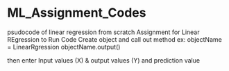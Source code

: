 # ML_Assignment_Codes
psudocode of linear regression from scratch
Assignment for Linear REgression
to Run Code
Create object and call out method
ex: objectName = LinearRgression
    objectName.output()
    
then enter Input values (X) & output values (Y) and prediction value 
